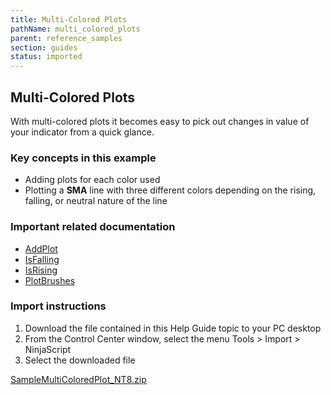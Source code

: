 ```yaml
---
title: Multi-Colored Plots
pathName: multi_colored_plots
parent: reference_samples
section: guides
status: imported
---
```


## Multi-Colored Plots

With multi-colored plots it becomes easy to pick out changes in value of your indicator from a quick glance.

### Key concepts in this example

* Adding plots for each color used
* Plotting a **SMA** line with three different colors depending on the rising, falling, or neutral nature of the line

### Important related documentation

* [AddPlot](addplot)
* [IsFalling](falling)
* [IsRising](rising)
* [PlotBrushes](plotbrushes)

### Import instructions

1. Download the file contained in this Help Guide topic to your PC desktop
2. From the Control Center window, select the menu Tools > Import > NinjaScript
3. Select the downloaded file

[SampleMultiColoredPlot_NT8.zip](samples/SampleMultiColoredPlot_NT8.zip)
